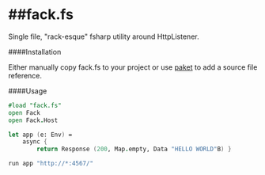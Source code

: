 ##fack.fs
========

Single file, "rack-esque" fsharp utility around HttpListener.

####Installation

Either manually copy fack.fs to your project or use [paket](http://fsprojects.github.io/Paket/) to add a source file reference.

####Usage

```fsharp
#load "fack.fs"
open Fack
open Fack.Host

let app (e: Env) =
    async {
        return Response (200, Map.empty, Data "HELLO WORLD"B) }

run app "http://*:4567/"
```

